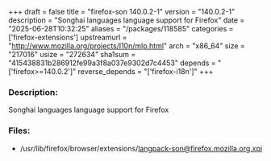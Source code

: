 +++
draft = false
title = "firefox-son 140.0.2-1"
version = "140.0.2-1"
description = "Songhai languages language support for Firefox"
date = "2025-06-28T10:32:25"
aliases = "/packages/118585"
categories = ['firefox-extensions']
upstreamurl = "http://www.mozilla.org/projects/l10n/mlp.html"
arch = "x86_64"
size = "217016"
usize = "272634"
sha1sum = "415438831b286912fe99a3f8a037e9302d7c4453"
depends = "['firefox>=140.0.2']"
reverse_depends = "['firefox-i18n']"
+++
### Description: 
Songhai languages language support for Firefox

### Files: 
* /usr/lib/firefox/browser/extensions/langpack-son@firefox.mozilla.org.xpi
